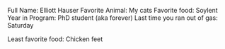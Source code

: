 Full Name: Elliott Hauser
Favorite Animal: My cats
Favorite food: Soylent
Year in Program: PhD student (aka forever)
Last time you ran out of gas: Saturday

Least favorite food: Chicken feet
